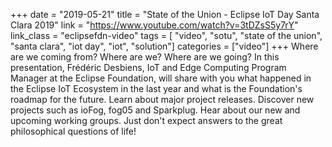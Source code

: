 +++
date = "2019-05-21"
title = "State of the Union - Eclipse IoT Day Santa Clara 2019"
link = "https://www.youtube.com/watch?v=3tDZsS5y7rY"
link_class  = "eclipsefdn-video"
tags = [ "video", "sotu", "state of the union", "santa clara", "iot day", "iot", "solution"]
categories = ["video"]
+++
Where are we coming from? Where are we? Where are we going? In this presentation, Frédéric Desbiens, IoT and Edge Computing Program Manager at the Eclipse Foundation, will share with you what happened in the Eclipse IoT Ecosystem in the last year and what is the Foundation's roadmap for the future. Learn about major project releases. Discover new projects such as ioFog, fog05 and Sparkplug. Hear about our new and upcoming working groups. Just don't expect answers to the great philosophical questions of life!